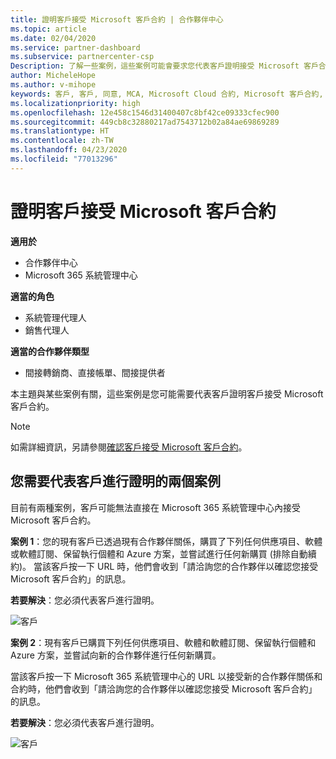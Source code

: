 ```yaml
---
title: 證明客戶接受 Microsoft 客戶合約 | 合作夥伴中心
ms.topic: article
ms.date: 02/04/2020
ms.service: partner-dashboard
ms.subservice: partnercenter-csp
Description: 了解一些案例，這些案例可能會要求您代表客戶證明接受 Microsoft 客戶合約。
author: MicheleHope
ms.author: v-mihope
keywords: 客戶, 客戶, 同意, MCA, Microsoft Cloud 合約, Microsoft 客戶合約, 客戶合約範本, 證明接受
ms.localizationpriority: high
ms.openlocfilehash: 12e458c1546d31400407c8bf42ce09333cfec900
ms.sourcegitcommit: 449cb8c32880217ad7543712b02a84ae69869289
ms.translationtype: HT
ms.contentlocale: zh-TW
ms.lasthandoff: 04/23/2020
ms.locfileid: "77013296"
---
```

# <a name="attest-customer-acceptance-of-the-microsoft-customer-agreement"></a>證明客戶接受 Microsoft 客戶合約

**適用於**

- 合作夥伴中心
- Microsoft 365 系統管理中心

**適當的角色**

- 系統管理代理人
- 銷售代理人

**適當的合作夥伴類型**

- 間接轉銷商、直接帳單、間接提供者

本主題與某些案例有關，這些案例是您可能需要代表客戶證明客戶接受 Microsoft 客戶合約。

>[!NOTE]
>如需詳細資訊，另請參閱[確認客戶接受 Microsoft 客戶合約](confirm-customer-agreement.md)。

## <a name="two-scenarios-where-you-need-to-attest-on-behalf-of-your-customer"></a>您需要代表客戶進行證明的兩個案例

目前有兩種案例，客戶可能無法直接在 Microsoft 365 系統管理中心內接受 Microsoft 客戶合約。

**案例 1**：您的現有客戶已透過現有合作夥伴關係，購買了下列任何供應項目、軟體或軟體訂閱、保留執行個體和 Azure 方案，並嘗試進行任何新購買 (排除自動續約)。 當該客戶按一下 URL 時，他們會收到「請洽詢您的合作夥伴以確認您接受 Microsoft 客戶合約」的訊息。  

**若要解決**：您必須代表客戶進行證明。

![客戶](images/mca/accept-scenario-1.png)

**案例 2**：現有客戶已購買下列任何供應項目、軟體和軟體訂閱、保留執行個體和 Azure 方案，並嘗試向新的合作夥伴進行任何新購買。 

當該客戶按一下 Microsoft 365 系統管理中心的 URL 以接受新的合作夥伴關係和合約時，他們會收到「請洽詢您的合作夥伴以確認您接受 Microsoft 客戶合約」的訊息。  

**若要解決**：您必須代表客戶進行證明。  

![客戶](images/mca/accept-scenario-2.png)